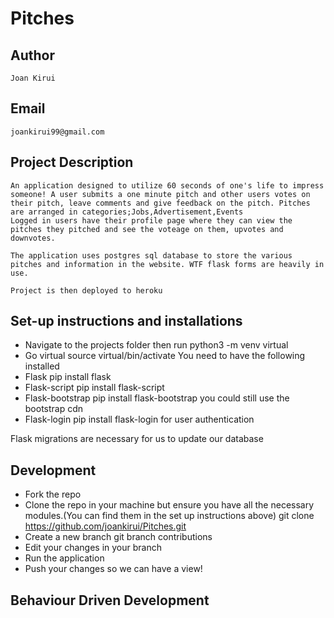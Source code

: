 # Pitches
## Author
    Joan Kirui
## Email
    joankirui99@gmail.com

## Project Description
    An application designed to utilize 60 seconds of one's life to impress someone! A user submits a one minute pitch and other users votes on their pitch, leave comments and give feedback on the pitch. Pitches are arranged in categories;Jobs,Advertisement,Events
    Logged in users have their profile page where they can view the pitches they pitched and see the voteage on them, upvotes and downvotes.

    The application uses postgres sql database to store the various pitches and information in the website. WTF flask forms are heavily in use.

    Project is then deployed to heroku

## Set-up instructions and installations
* Navigate to the projects folder then run python3 -m venv virtual
* Go virtual source virtual/bin/activate You need to have the following installed
* Flask pip install flask
* Flask-script pip install flask-script
* Flask-bootstrap pip install flask-bootstrap you could still use the bootstrap cdn
* Flask-login pip install flask-login for user authentication

Flask migrations are necessary for us to update our database

## Development
* Fork the repo
* Clone the repo in your machine but ensure you have all the necessary modules.(You can find them in the set up instructions above) git clone https://github.com/joankirui/Pitches.git
* Create a new branch git branch contributions
* Edit your changes in your branch
* Run the application
* Push your changes so we can have a view!


## Behaviour Driven Development